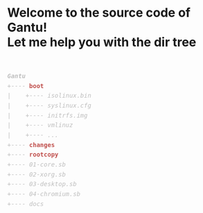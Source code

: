 <!DOCTYPE html >
<html>
<head>
<h1> Welcome to the source code of Gantu! <br>
 Let me help you with the dir tree</h1><br>
</head>
<body>
<p style="color:#BFBFBF;line-height:17.0pt;font-family:monospace;">
<b><i>Gantu</b></span></i><br>
+---- <b><span style="color:#C0504D">boot</span></b><br>
|&nbsp;&nbsp;&nbsp;&nbsp;+---- <i>isolinux.bin</i><br>
|&nbsp;&nbsp;&nbsp;&nbsp;+---- <i>syslinux.cfg</i><br>
|&nbsp;&nbsp;&nbsp;&nbsp;+---- <i>initrfs.img </i><br>
|&nbsp;&nbsp;&nbsp;&nbsp;+---- <i>vmlinuz</i><br>
|&nbsp;&nbsp;&nbsp;&nbsp;+---- <i>...</i><br>
+---- <b><span style="color:#C0504D">changes</span></b><br>
+---- <b><span style="color:#C0504D">rootcopy</span></b><br>
+---- <i>01-core.sb</i><br>
+---- <i>02-xorg.sb</i><br>
+---- <i>03-desktop.sb</i><br>
+---- <i>04-chromium.sb</i><br>
+---- <i>docs</i>
</p>
</body>
</html>
